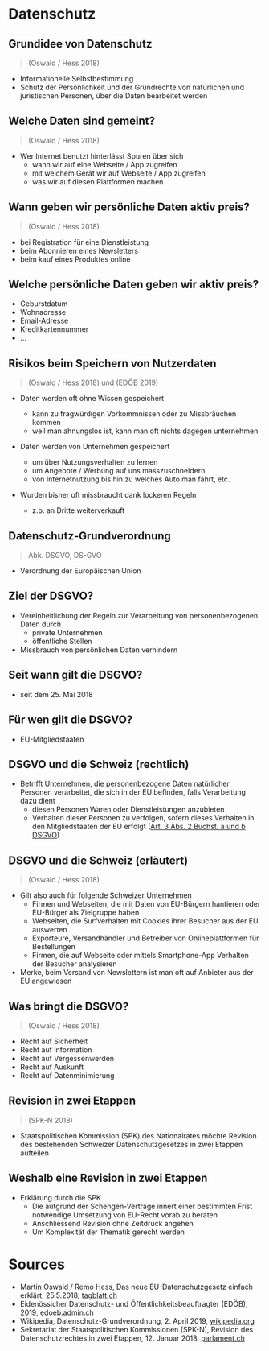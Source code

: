 # Datenschutz



## Grundidee von Datenschutz

>   (Oswald / Hess 2018)

*   Informationelle Selbstbestimmung
*   Schutz der Persönlichkeit und der Grundrechte von natürlichen und juristischen Personen, über die Daten bearbeitet werden



## Welche Daten sind gemeint?

>   (Oswald / Hess 2018)

*   Wer Internet benutzt hinterlässt Spuren über sich
    *   wann wir auf eine Webseite / App zugreifen
    *   mit welchem Gerät wir auf Webseite / App zugreifen
    *   was wir auf diesen Plattformen machen



## Wann geben wir persönliche Daten aktiv preis?

>   (Oswald / Hess 2018)

*   bei Registration für eine Dienstleistung
*   beim Abonnieren eines Newsletters
*   beim kauf eines Produktes online



## Welche persönliche Daten geben wir aktiv preis?

*   Geburstdatum
*   Wohnadresse
*   Email-Adresse
*   Kreditkartennummer
*   ...



## Risikos beim Speichern von Nutzerdaten

>   (Oswald / Hess 2018) und (EDÖB 2019)

*   Daten werden oft ohne Wissen gespeichert
    *   kann zu fragwürdigen Vorkommnissen oder zu Missbräuchen kommen
    *   weil man ahnungslos ist, kann man oft nichts dagegen unternehmen

*   Daten werden von Unternehmen gespeichert
    *   um über Nutzungsverhalten zu lernen
    *   um Angebote / Werbung auf uns masszuschneidern
    *   von Internetnutzung bis hin zu welches Auto man fährt, etc.
*   Wurden bisher oft missbraucht dank lockeren Regeln
    *   z.b. an Dritte weiterverkauft



## Datenschutz-Grundverordnung

>   Abk. DSGVO, DS-GVO

*   Verordnung der Europäischen Union



## Ziel der DSGVO?

*   Vereinheitlichung der Regeln zur Verarbeitung von personenbezogenen Daten durch 
    *   private Unternehmen
    *   öffentliche Stellen
*   Missbrauch von persönlichen Daten verhindern



## Seit wann gilt die DSGVO?

*   seit dem 25. Mai 2018



## Für wen gilt die DSGVO?

*   EU-Mitgliedstaaten



## DSGVO und die Schweiz (rechtlich) 

*   Betrifft Unternehmen, die personenbezogene Daten natürlicher Personen verarbeitet, die sich in der EU befinden, falls Verarbeitung dazu dient
    *   diesen Personen Waren oder Dienstleistungen anzubieten
    *   Verhalten dieser Personen zu verfolgen, sofern dieses Verhalten in den Mitgliedstaaten der EU erfolgt ([Art. 3 Abs. 2 Buchst. a und b DSGVO](http://eur-lex.europa.eu/legal-content/DE/TXT/?uri=CELEX%3A32016R0679))



## DSGVO und die Schweiz (erläutert)

>   (Oswald / Hess 2018)

*   Gilt also auch für folgende Schweizer Unternehmen
    *   Firmen und Webseiten, die mit Daten von EU-Bürgern hantieren oder EU-Bürger als Zielgruppe haben
    *   Webseiten, die Surfverhalten mit Cookies ihrer Besucher aus der EU auswerten
    *   Exporteure, Versandhändler und Betreiber von Onlineplattformen für Bestellungen
    *   Firmen, die auf Webseite oder mittels Smartphone-App Verhalten der Besucher analysieren
*   Merke, beim Versand von Newslettern ist man oft auf Anbieter aus der EU angewiesen



## Was bringt die DSGVO?

>   (Oswald / Hess 2018)

*   Recht auf Sicherheit
*   Recht auf Information
*   Recht auf Vergessenwerden
*   Recht auf Auskunft
*   Recht auf Datenminimierung



## Revision in zwei Etappen

>   (SPK-N 2018)

*   Staatspolitischen Kommission (SPK) des Nationalrates möchte Revision des bestehenden Schweizer Datenschutzgesetzes in zwei Etappen aufteilen



## Weshalb eine Revision in zwei Etappen

*   Erklärung durch die SPK
    *   Die aufgrund der Schengen-Verträge innert einer bestimmten Frist notwendige Umsetzung von EU-Recht vorab zu beraten
    *   Anschliessend Revision ohne Zeitdruck angehen
    *   Um Komplexität der Thematik gerecht werden



# Sources

*   Martin Oswald / Remo Hess, Das neue EU-Datenschutzgesetz einfach erklärt, 25.5.2018, [tagblatt.ch](<https://www.tagblatt.ch/wirtschaft/das-neue-eu-datenschutzgesetz-einfach-erklaert-ld.1023359>)
*   Eidenössicher Datenschutz- und Öffentlichkeitsbeauftragter (EDÖB), 2019, [edoeb.admin.ch](<https://www.edoeb.admin.ch/edoeb/de/home/datenschutz/ueberblick/datenschutz.html>)
*   Wikipedia, Datenschutz-Grundverordnung, 2. April 2019, [wikipedia.org](<https://de.wikipedia.org/wiki/Datenschutz-Grundverordnung>)
*   Sekretariat der Staatspolitischen Kommissionen (SPK-N), Revision des Datenschutzrechtes in zwei Etappen, 12. Januar 2018, [parlament.ch](<https://www.parlament.ch/press-releases/Pages/mm-spk-n-2018-01-12.aspx?lang=1031&langCheck=1>)